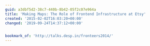 ```yaml
---
guid: a3dbf5d2-38c7-440b-8b42-05f2c07e964a
title: 'Making Maps: The Role of Frontend Infrastructure at Etsy'
created: '2015-02-02T16:03:20+00:00'
changed: '2019-09-24T14:37:12+00:00'


bookmark_of: 'http://talks.desp.in/fronteers2014/'
---
```




